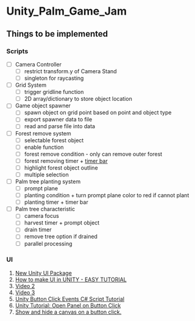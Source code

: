 # Unity_Palm_Game_Jam
## Things to be implemented
### Scripts
- [ ] Camera Controller
  - [ ] restrict transform.y of Camera Stand
  - [ ] singleton for raycasting
- [ ] Grid System
  - [ ] trigger gridline function
  - [ ] 2D array/dictionary to store object location
- [ ] Game object spawner
  - [ ] spawn object on grid point based on point and object type
  - [ ] export spawner data to file
  - [ ] read and parse file into data
- [ ] Forest remove system
  - [ ] selectable forest object
  - [ ] enable function
  - [ ] forest remove condition - only can remove outer forest
  - [ ] forest removing timer + [timer bar](https://www.programmersought.com/article/98263894475/)
  - [ ] highlight forest object outline
  - [ ] multiple selection
- [ ] Palm tree planting system
  - [ ] prompt plane
  - [ ] planting condition + turn prompt plane color to red if cannot plant
  - [ ] planting timer + timer bar
- [ ] Palm tree characteristic
  - [ ] camera focus
  - [ ] harvest timer + prompt object
  - [ ] drain timer
  - [ ] remove tree option if drained
  - [ ] parallel processing

### UI
1. [New Unity UI Package](https://docs.unity3d.com/Packages/com.unity.ugui@1.0/manual/index.html)
2. [How to make UI in UNITY - EASY TUTORIAL](https://www.youtube.com/watch?v=_RIsfVOqTaE)
3. [Video 2](https://www.youtube.com/watch?v=VHFJgQraVUs)
4. [Video 3](https://www.youtube.com/watch?v=Ad-Q9hYCnCg)
5. [Unity Button Click Events C# Script Tutorial](https://www.youtube.com/watch?v=kdkrjCF0KCo)
6. [Unity Tutorial: Open Panel on Button Click](https://www.youtube.com/watch?v=LziIlLB2Kt4)
7. [Show and hide a canvas on a button click.](https://answers.unity.com/questions/1120426/show-and-hide-a-canvas-on-a-button-click.html)